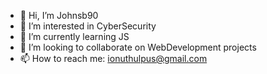 - 👋 Hi, I’m Johnsb90
- 👀 I’m interested in CyberSecurity
- 🌱 I’m currently learning JS
- 💞️ I’m looking to collaborate on WebDevelopment projects
- 📫 How to reach me: ionuthulpus@gmail.com

<!---
DrX90/DrX90 is a ✨ special ✨ repository because its `README.md` (this file) appears on your GitHub profile.
You can click the Preview link to take a look at your changes.
--->
